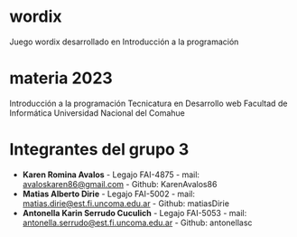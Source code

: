 # wordix
Juego wordix desarrollado en Introducción a la programación

# materia 2023

Introducción a la programación
Tecnicatura en Desarrollo web
Facultad de Informática
Universidad Nacional del Comahue

# Integrantes del grupo 3

- **Karen Romina Avalos** - Legajo FAI-4875 - mail: avaloskaren86@gmail.com - Github: KarenAvalos86
- **Matias Alberto Dirie** - Legajo FAI-5002 - mail: matias.dirie@est.fi.uncoma.edu.ar - Github: matiasDirie
- **Antonella Karin Serrudo Cuculich** - Legajo FAI-5053 - mail: antonella.serrudo@est.fi.uncoma.edu.ar - Github: antonellasc

